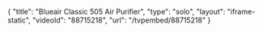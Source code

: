 {
    "title": "Blueair Classic 505 Air Purifier",
    "type": "solo",
    "layout": "iframe-static",
    "videoId": "88715218",
    "url": "\/tvpembed\/88715218"
}